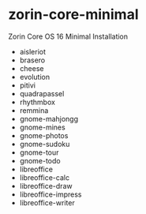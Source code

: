 # zorin-core-minimal
Zorin Core OS 16 Minimal Installation

* aisleriot
* brasero
* cheese
* evolution
* pitivi
* quadrapassel
* rhythmbox
* remmina
* gnome-mahjongg
* gnome-mines
* gnome-photos
* gnome-sudoku
* gnome-tour
* gnome-todo
* libreoffice
* libreoffice-calc
* libreoffice-draw
* libreoffice-impress
* libreoffice-writer
